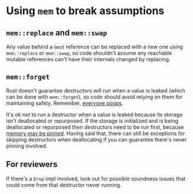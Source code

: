 # Using `mem` to break assumptions

## `mem::replace` and `mem::swap`

Any value behind a `&mut` reference can be replaced with a new one using `mem::replace` or `mem::swap`, so code shouldn't assume any reachable mutable references can't have their internals changed by replacing.

## `mem::forget`

Rust doesn't guarantee destructors will run when a value is leaked (which can be done with `mem::forget`), so code should avoid relying on them for maintaining safety. Remember, [everyone poops](http://cglab.ca/~abeinges/blah/everyone-poops).

It's ok not to run a destructor when a value is leaked because its storage isn't deallocated or repurposed. If the storage is initialized and is being deallocated or repurposed then destructors need to be run first, because [memory may be pinned](https://doc.rust-lang.org/nightly/std/pin/index.html#drop-guarantee). Having said that, there can still be exceptions for skipping destructors when deallocating if you can guarantee there's never pinning involved.

## For reviewers

If there's a `Drop` impl involved, look out for possible soundness issues that could come from that destructor never running.
